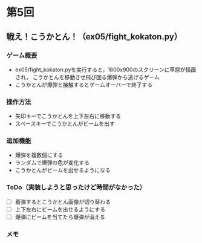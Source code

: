 # 第5回
## 戦え！こうかとん！（ex05/fight_kokaton.py）
### ゲーム概要
- ex05/fight_kokaton.pyを実行すると，1600x900のスクリーンに草原が描画され，
こうかとんを移動させ飛び回る爆弾から逃げるゲーム
- こうかとんが爆弾と接触するとゲームオーバーで終了する
### 操作方法
- 矢印キーでこうかとんを上下左右に移動する
- スペースキーでこうかとんがビームを出す
### 追加機能
- 爆弾を複数個にする
- ランダムで爆弾の色が変化する
- こうかとんがビームを出せるようになる
### ToDo（実装しようと思ったけど時間がなかった）
- [ ] 着弾するとこうかとん画像が切り替わる
- [ ] 上下左右にビームを出せるようにする
- [ ] 爆弾にビームを当てたら爆弾が消える
### メモ
